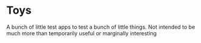 # Toys
A bunch of little test apps to test a bunch of little things.  Not intended to be much more than temporarily useful or marginally interesting
